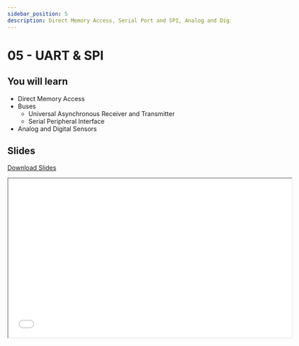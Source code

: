 ```yaml
---
sidebar_position: 5
description: Direct Memory Access, Serial Port and SPI, Analog and Digital Sensors
---
```


# 05 - UART & SPI

## You will learn

- Direct Memory Access
- Buses
  - Universal Asynchronous Receiver and Transmitter
  - Serial Peripheral Interface
- Analog and Digital Sensors

## Slides

[Download Slides](/slides/fils_en/05/ma-05.pdf)

<iframe src="/slides/fils_en/05" width="640" height="360"></iframe>
